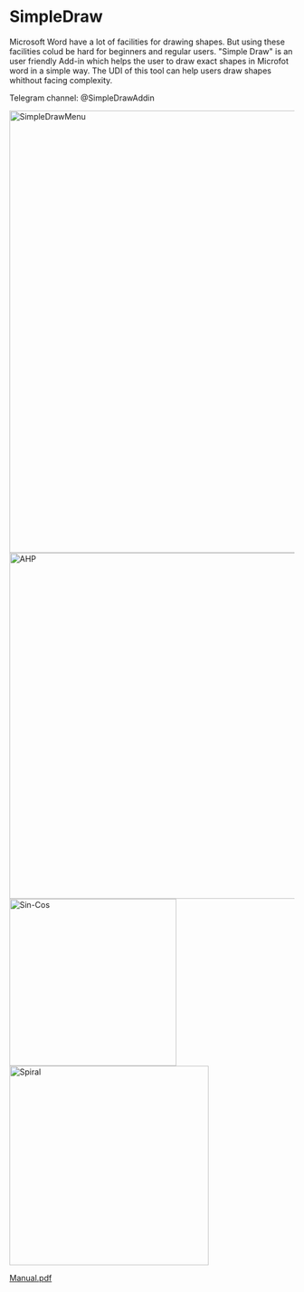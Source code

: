 # SimpleDraw
Microsoft Word have a lot of facilities for drawing shapes. But using these facilities colud be hard for beginners and regular users. "Simple Draw" is an user friendly Add-in which helps the user to draw exact shapes in Microfot word in a simple way. The UDI of this tool can help users draw shapes whithout facing complexity.



Telegram channel: @SimpleDrawAddin





<img width="781" alt="SimpleDrawMenu" src="https://user-images.githubusercontent.com/70744035/100551228-856d1800-3294-11eb-8ab2-be79ebf1ed8c.png">



<img width="611" alt="AHP" src="https://user-images.githubusercontent.com/70744035/100551667-6623ba00-3297-11eb-971b-f98fa57f6553.png">



<img width="295" alt="Sin-Cos" src="https://user-images.githubusercontent.com/70744035/100551699-ae42dc80-3297-11eb-8224-1e8e10610bef.png">



<img width="352" alt="Spiral" src="https://user-images.githubusercontent.com/70744035/100551854-a20b4f00-3298-11eb-9d2e-0fb9a7254446.png">


[Manual.pdf](https://github.com/AlirezaNaser/SimpleDraw-Add-in/files/5647652/Manual.pdf)


